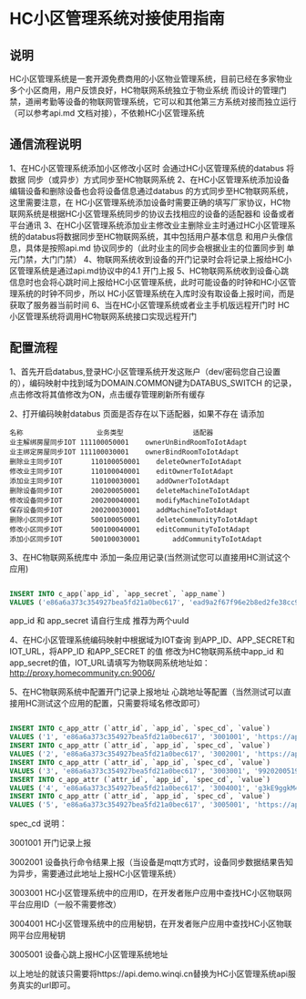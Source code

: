 # HC小区管理系统对接使用指南

## 说明
HC小区管理系统是一套开源免费商用的小区物业管理系统，目前已经在多家物业多个小区商用，用户反馈良好，HC物联网系统独立于物业系统
而设计的管理门禁，道闸考勤等设备的物联网管理系统，它可以和其他第三方系统对接而独立运行（可以参考api.md 文档对接），不依赖HC小区管理系统

## 通信流程说明

1、在HC小区管理系统添加小区修改小区时 会通过HC小区管理系统的databus 将数据 同步（或异步）方式同步至HC物联网系统
2、在HC小区管理系统添加设备编辑设备和删除设备也会将设备信息通过databus 的方式同步至HC物联网系统，这里需要注意，在
HC小区管理系统添加设备时需要正确的填写厂家协议，HC物联网系统是根据HC小区管理系统同步的协议去找相应的设备的适配器和
设备或者平台通讯
3、在HC小区管理系统添加业主修改业主删除业主时通过HC小区管理系统的databus将数据同步至HC物联网系统，其中包括用户基本信息
和用户头像信息，具体是按照api.md 协议同步的（此时业主的同步会根据业主的位置同步到 单元门禁，大门门禁）
4、物联网系统收到设备的开门记录时会将记录上报给HC小区管理系统是通过api.md协议中的4.1 开门上报
5、HC物联网系统收到设备心跳信息时也会将心跳时间上报给HC小区管理系统，此时可能设备的时钟和HC小区管理系统的时钟不同步，所以
HC小区管理系统在入库时没有取设备上报时间，而是获取了服务器当前时间
6、当在HC小区管理系统或者业主手机版远程开门时 HC小区管理系统将调用HC物联网系统接口实现远程开门

## 配置流程

1、首先开启databus,登录HC小区管理系统开发这账户（dev/密码您自己设置的），编码映射中找到域为DOMAIN.COMMON键为DATABUS_SWITCH
的记录，点击修改将其值修改为ON，点击缓存管理刷新所有缓存

2、打开编码映射databus 页面是否存在以下适配器，如果不存在 请添加

```
名称	                业务类型	             适配器
业主解绑房屋同步IOT	111100050001	ownerUnBindRoomToIotAdapt
业主绑定房屋同步IOT	111100030001	ownerBindRoomToIotAdapt
删除业主同步IOT		110100050001	deleteOwnerToIotAdapt
修改业主同步IOT		110100040001	editOwnerToIotAdapt
添加业主同步IOT		110100030001	addOwnerToIotAdapt
删除设备同步IOT		200200050001	deleteMachineToIotAdapt
修改设备同步IOT		200200040001	modifyMachineToIotAdapt
保存设备同步IOT		200200030001	addMachineToIotAdapt
删除小区同步IOT		500100050001	deleteCommunityToIotAdapt
修改小区同步IOT		500100040001	editCommunityToIotAdapt
添加小区同步IOT	    500100030001	    addCommunityToIotAdapt

```

3、在HC物联网系统库中 添加一条应用记录(当然测试您可以直接用HC测试这个应用)

```sql

INSERT INTO c_app(`app_id`, `app_secret`, `app_name`)
VALUES ('e86a6a373c354927bea5fd21a0bec617', 'ead9a2f67f96e2b8ed2fe38cc9709463', 'HC测试');
```

app_id 和 app_secret 请自行生成 推荐为两个uuId

4、在HC小区管理系统编码映射中根据域为IOT查询 到APP_ID、APP_SECRET和IOT_URL，将APP_ID 和APP_SECRET 的值
修改为HC物联网系统中app_id 和 app_secret的值，IOT_URL请填写为物联网系统地址如：http://proxy.homecommunity.cn:9006/

5、在HC物联网系统中配置开门记录上报地址 心跳地址等配置（当然测试可以直接用HC测试这个应用的配置，只需要将域名修改即可）

```sql

INSERT INTO c_app_attr (`attr_id`, `app_id`, `spec_cd`, `value`)
VALUES ('1', 'e86a6a373c354927bea5fd21a0bec617', '3001001', 'https://api.demo.winqi.cn/api/machine/openDoorLog');
INSERT INTO c_app_attr (`attr_id`, `app_id`, `spec_cd`, `value`)
VALUES ('2', 'e86a6a373c354927bea5fd21a0bec617', '3002001', 'https://api.demo.winqi.cn/api/machine/cmdResult');
INSERT INTO c_app_attr (`attr_id`, `app_id`, `spec_cd`, `value`)
VALUES ('3', 'e86a6a373c354927bea5fd21a0bec617', '3003001', '992020051967020024');
INSERT INTO c_app_attr (`attr_id`, `app_id`, `spec_cd`, `value`)
VALUES ('4', 'e86a6a373c354927bea5fd21a0bec617', '3004001', 'g3kE9ggkM4Jqrs576rJS0CYg7dbtMXPT');
INSERT INTO c_app_attr (`attr_id`, `app_id`, `spec_cd`, `value`)
VALUES ('5', 'e86a6a373c354927bea5fd21a0bec617', '3005001', 'https://api.demo.winqi.cn/api/machine/heartbeat');

```
spec_cd 说明：

3001001 开门记录上报

3002001 设备执行命令结果上报（当设备是mqtt方式时，设备同步数据结果告知为异步，需要通过此地址上报HC小区管理系统）

3003001 HC小区管理系统中的应用ID，在开发者账户应用中查找HC小区物联网平台应用ID（一般不需要修改）

3004001 HC小区管理系统中的应用秘钥，在开发者账户应用中查找HC小区物联网平台应用秘钥

3005001 设备心跳上报HC小区管理系统地址

以上地址的就该只需要将https://api.demo.winqi.cn替换为HC小区管理系统api服务真实的url即可。



